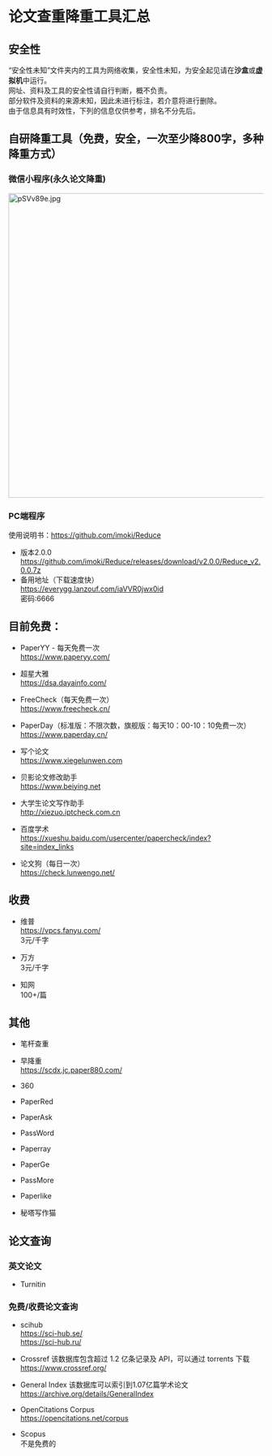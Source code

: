 # 论文查重降重工具汇总

## 安全性
“安全性未知”文件夹内的工具为网络收集，安全性未知，为安全起见请在**沙盒**或**虚拟机**中运行。  
网址、资料及工具的安全性请自行判断，概不负责。  
部分软件及资料的来源未知，因此未进行标注，若介意将进行删除。  
由于信息具有时效性，下列的信息仅供参考，排名不分先后。  

## 自研降重工具（免费，安全，一次至少降800字，多种降重方式）  
### 微信小程序(永久论文降重)  
<a href="https://imgse.com/i/pSVv89e"><img src="https://s1.ax1x.com/2023/01/08/pSVv89e.jpg" style="width:600px" alt="pSVv89e.jpg" border="0" /></a>  
### PC端程序
使用说明书：https://github.com/imoki/Reduce  
* 版本2.0.0  
https://github.com/imoki/Reduce/releases/download/v2.0.0/Reduce_v2.0.0.7z  
* 备用地址（下载速度快）  
https://everygg.lanzouf.com/iaVVR0jwx0id  
密码:6666  

## 目前免费：
* PaperYY - 每天免费一次  
https://www.paperyy.com/

* 超星大雅  
https://dsa.dayainfo.com/

* FreeCheck（每天免费一次）  
https://www.freecheck.cn/

* PaperDay（标准版：不限次数，旗舰版：每天10：00-10：10免费一次）  
https://www.paperday.cn/

* 写个论文  
https://www.xiegelunwen.com  

* 贝影论文修改助手  
https://www.beiying.net  

* 大学生论文写作助手  
http://xiezuo.iptcheck.com.cn  

* 百度学术  
https://xueshu.baidu.com/usercenter/papercheck/index?site=index_links  

* 论文狗（每日一次）  
https://check.lunwengo.net/  

## 收费
* 维普    
https://vpcs.fanyu.com/  
3元/千字

* 万方  
3元/千字

* 知网  
100+/篇

## 其他  
* 笔杆查重  

* 早降重  
https://scdx.jc.paper880.com/  

* 360  

* PaperRed  

* PaperAsk  

* PassWord  

* Paperray  

* PaperGe  

* PassMore  

* Paperlike   

* 秘塔写作猫  

## 论文查询
### 英文论文
* Turnitin  

### 免费/收费论文查询
* scihub  
https://sci-hub.se/  
https://sci-hub.ru/  

* Crossref
该数据库包含超过 1.2 亿条记录及 API，可以通过 torrents 下载    
https://www.crossref.org/  

* General Index
该数据库可以索引到1.07亿篇学术论文  
https://archive.org/details/GeneralIndex  

* OpenCitations Corpus  
https://opencitations.net/corpus  

* Scopus  
不是免费的  
